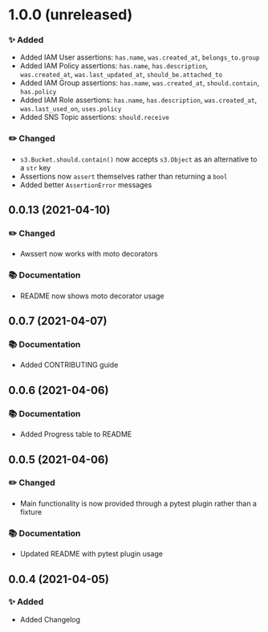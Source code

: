 1.0.0 (unreleased)
===================

### :sparkles: Added

- Added IAM User assertions: `has.name`, `was.created_at`, `belongs_to.group`
- Added IAM Policy assertions: `has.name`, `has.description`, `was.created_at`, `was.last_updated_at`, `should_be.attached_to`
- Added IAM Group assertions: `has.name`, `was.created_at`, `should.contain`, `has.policy`
- Added IAM Role assertions: `has.name`, `has.description`, `was.created_at`, `was.last_used_on`, `uses.policy`
- Added SNS Topic assertions: `should.receive`

### :pencil2: Changed

- `s3.Bucket.should.contain()` now accepts `s3.Object` as an alternative to a `str` key
- Assertions now `assert` themselves rather than returning a `bool`
- Added better `AssertionError` messages


0.0.13 (2021-04-10)
-------------------

### :pencil2: Changed

- Awssert now works with moto decorators

### :books: Documentation

- README now shows moto decorator usage


0.0.7 (2021-04-07)
------------------

### :books: Documentation

- Added CONTRIBUTING guide


0.0.6 (2021-04-06)
------------------

### :books: Documentation

- Added Progress table to README


0.0.5 (2021-04-06)
------------------

### :pencil2: Changed

- Main functionality is now provided through a pytest plugin rather than a fixture

### :books: Documentation

- Updated README with pytest plugin usage


0.0.4 (2021-04-05)
------------------

### :sparkles: Added

- Added Changelog
